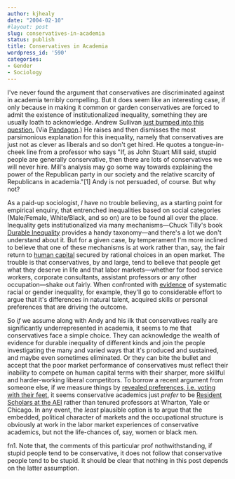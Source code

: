 ```yaml
---
author: kjhealy
date: "2004-02-10"
#layout: post
slug: conservatives-in-academia
status: publish
title: Conservatives in Academia
wordpress_id: '590'
categories:
- Gender
- Sociology
---
```


I've never found the argument that conservatives are discriminated against in academia terribly compelling. But it does seem like an interesting case, if only because in making it common or garden conservatives are forced to admit the existence of institutionalized inequality, something they are usually loath to acknowledge. Andrew Sullivan [just bumped into this question.](http://www.andrewsullivan.com/index.php?dish_inc=archives/2004_02_08_dish_archive.html#107643316018754888) (Via [Pandagon](http://www.pandagon.net/mtarchives/001047.html).) He raises and then dismisses the most parsimonious explanation for this inequality, namely that conservatives are just not as clever as liberals and so don't get hired. He quotes a tongue-in-cheek line from a professor who says "If, as John Stuart Mill said, stupid people are generally conservative, then there are lots of conservatives we will never hire. Mill's analysis may go some way towards explaining the power of the Republican party in our society and the relative scarcity of Republicans in academia."[1] Andy is not persuaded, of course. But why not?

As a paid-up sociologist, *I* have no trouble believing, as a starting point for empirical enquiry, that entrenched inequalities based on social categories (Male/Female, White/Black, and so on) are to be found all over the place. Inequality gets institutionalized via many mechanisms—Chuck Tilly's book [Durable Inequality](http://www.amazon.com/exec/obidos/ASIN/0520221702/kieranhealysw-20/ref=nosim/) provides a handy taxonomy—and there's a lot we don't understand about it. But for a given case, by temperament I'm more inclined to believe that one of these mechanisms is at work rather than, say, the fair return to [human capital](http://www.auburn.edu/~johnspm/gloss/index.html?http://www.auburn.edu/~johnspm/gloss/productivity.html) secured by rational choices in an open market. The trouble is that conservatives, by and large, tend to believe that people get what they deserve in life and that labor markets—whether for food service workers, corporate consultants, assistant professors or any other occupation—shake out fairly. When confronted with [evidence](http://www.crookedtimber.org/archives/000386.html) of systematic racial or gender inequality, for example, they'll go to considerable effort to argue that it's differences in natural talent, acquired skills or personal preferences that are driving the outcome.

So *if* we assume along with Andy and his ilk that conservatives really are significantly underrepresented in academia, it seems to me that conservatives face a simple choice. They can acknowledge the wealth of evidence for durable inequality of different kinds and join the people investigating the many and varied ways that it's produced and sustained, and maybe even sometimes eliminated. Or they can bite the bullet and accept that the poor market performance of conservatives must reflect their inability to compete on human capital terms with their sharper, more skillful and harder-working liberal competitors. To borrow a recent argument from someone else, if we measure things by [revealed preferences, i.e. voting with their feet,](http://volokh.com/2004_02_08_volokh_archive.html#107635122273206108) it seems conservative academics just *prefer* to be [Resident Scholars at the AEI](http://www.aei.org/scholars/scholarID.38/scholar.asp) rather than tenured professors at Wharton, Yale or Chicago. In any event, the *least* plausible option is to argue that the embedded, political character of markets and the occupational structure is obviously at work in the labor market experiences of conservative academics, but not the life-chances of, say, women or black men.

fn1. Note that, the comments of this particular prof nothwithstanding, if stupid people tend to be conservative, it does not follow that conservative people tend to be stupid. It should be clear that nothing in this post depends on the latter assumption.
